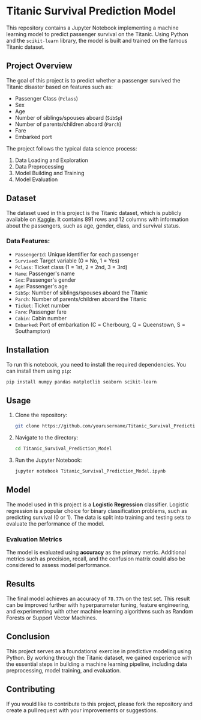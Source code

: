 # Titanic Survival Prediction Model

This repository contains a Jupyter Notebook implementing a machine learning model to predict passenger survival on the Titanic. Using Python and the `scikit-learn` library, the model is built and trained on the famous Titanic dataset.

## Project Overview

The goal of this project is to predict whether a passenger survived the Titanic disaster based on features such as:

- Passenger Class (`Pclass`)
- Sex
- Age
- Number of siblings/spouses aboard (`SibSp`)
- Number of parents/children aboard (`Parch`)
- Fare
- Embarked port

The project follows the typical data science process:
1. Data Loading and Exploration
2. Data Preprocessing
3. Model Building and Training
4. Model Evaluation

## Dataset

The dataset used in this project is the Titanic dataset, which is publicly available on [Kaggle](https://www.kaggle.com/c/titanic/data). It contains 891 rows and 12 columns with information about the passengers, such as age, gender, class, and survival status.

### Data Features:
- `PassengerId`: Unique identifier for each passenger
- `Survived`: Target variable (0 = No, 1 = Yes)
- `Pclass`: Ticket class (1 = 1st, 2 = 2nd, 3 = 3rd)
- `Name`: Passenger's name
- `Sex`: Passenger's gender
- `Age`: Passenger's age
- `SibSp`: Number of siblings/spouses aboard the Titanic
- `Parch`: Number of parents/children aboard the Titanic
- `Ticket`: Ticket number
- `Fare`: Passenger fare
- `Cabin`: Cabin number
- `Embarked`: Port of embarkation (C = Cherbourg, Q = Queenstown, S = Southampton)

## Installation

To run this notebook, you need to install the required dependencies. You can install them using `pip`:

```bash
pip install numpy pandas matplotlib seaborn scikit-learn
```

## Usage

1. Clone the repository:
    ```bash
    git clone https://github.com/yourusername/Titanic_Survival_Prediction_Model.git
    ```
2. Navigate to the directory:
    ```bash
    cd Titanic_Survival_Prediction_Model
    ```
3. Run the Jupyter Notebook:
    ```bash
    jupyter notebook Titanic_Survival_Prediction_Model.ipynb
    ```

## Model

The model used in this project is a **Logistic Regression** classifier. Logistic regression is a popular choice for binary classification problems, such as predicting survival (0 or 1). The data is split into training and testing sets to evaluate the performance of the model.

### Evaluation Metrics
The model is evaluated using **accuracy** as the primary metric. Additional metrics such as precision, recall, and the confusion matrix could also be considered to assess model performance.

## Results

The final model achieves an accuracy of `78.77%` on the test set. This result can be improved further with hyperparameter tuning, feature engineering, and experimenting with other machine learning algorithms such as Random Forests or Support Vector Machines.

## Conclusion

This project serves as a foundational exercise in predictive modeling using Python. By working through the Titanic dataset, we gained experience with the essential steps in building a machine learning pipeline, including data preprocessing, model training, and evaluation.

## Contributing

If you would like to contribute to this project, please fork the repository and create a pull request with your improvements or suggestions.


